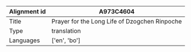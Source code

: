 |Alignment id | A973C4604
| --- | --- 
|Title | Prayer for the Long Life of Dzogchen Rinpoche 
|Type | translation
|Languages | ['en', 'bo']